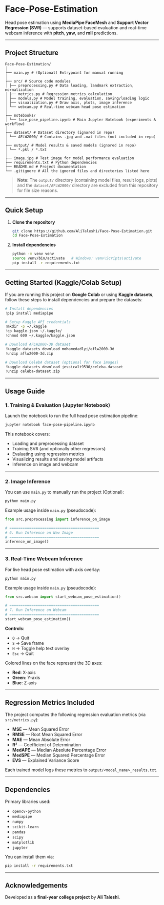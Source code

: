 # Face-Pose-Estimation

Head pose estimation using **MediaPipe FaceMesh** and **Support Vector Regression (SVR)** — supports dataset-based evaluation and real-time webcam inference with **pitch**, **yaw**, and **roll** predictions.

---

##  Project Structure

```
Face-Pose-Estimation/
│
├── main.py # (Optional) Entrypoint for manual running
│
├── src/ # Source code modules
│ ├── preprocessing.py # Data loading, landmark extraction, normalization
│ ├── metrics.py # Regression metrics calculation
│ ├── models.py # Model training, evaluation, saving/loading logic
│ ├── visualization.py # Draw axis, plots, image inference
│ └── webcam.py # Real-time webcam head pose estimation
│
├── notebooks/
│ └── face_pose_pipeline.ipynb # Main Jupyter Notebook (experiments & workflow)
│
├── dataset/ # Dataset directory (ignored in repo)
│ └── AFLW2000/ # Contains .jpg and .mat files (not included in repo)
│
├── output/ # Model results & saved models (ignored in repo)
│ └── *.pkl / *.txt
│
├── image.jpg # Test image for model performance evaluation
├── requirements.txt # Python dependencies
├── README.md # Project documentation
└── .gitignore # All the ignored files and directories listed here
```

> **Note**: The `output/` directory (containing model files, result logs, plots) and the `dataset/AFLW2000/` directory are excluded from this repository for file size reasons.

---

##  Quick Setup

1. **Clone the repository**  
   ```bash
   git clone https://github.com/AliTaleshi/Face-Pose-Estimation.git
   cd Face-Pose-Estimation
   ```

2. **Install dependencies**  
   ```bash
   python -m venv venv
   source venv/bin/activate   # Windows: venv\Scripts\activate
   pip install -r requirements.txt
   ```

---

## Getting Started (Kaggle/Colab Setup)

If you are running this project on **Google Colab** or using **Kaggle datasets**, follow these steps to install dependencies and prepare the datasets:

```bash
# Install dependencies
!pip install mediapipe

# Setup Kaggle API credentials
!mkdir -p ~/.kaggle
!cp kaggle.json ~/.kaggle/
!chmod 600 ~/.kaggle/kaggle.json

# Download AFLW2000-3D dataset
!kaggle datasets download mohamedadlyi/aflw2000-3d
!unzip aflw2000-3d.zip

# Download CelebA dataset (optional for face images)
!kaggle datasets download jessicali9530/celeba-dataset
!unzip celeba-dataset.zip
```

---

##  Usage Guide

### 1. Training & Evaluation (Jupyter Notebook)
Launch the notebook to run the full head pose estimation pipeline:
```bash
jupyter notebook face-pose-pipeline.ipynb
```
This notebook covers:
- Loading and preprocessing dataset
- Training SVR (and optionally other regressors)
- Evaluating using regression metrics
- Visualizing results and saving model artifacts
- Inference on image and webcam

---

### 2. Image Inference
You can use `main.py` to manually run the project (Optional):
```bash
python main.py
```

Example usage inside `main.py` (pseudocode):
```python
from src.preprocessing import inference_on_image

# =========================================
# 6. Run Inference on New Image
# =========================================
inference_on_image()
```

---

### 3. Real-Time Webcam Inference
For live head pose estimation with axis overlay:
```bash
python main.py
```

Example usage inside `main.py` (pseudocode):
```python
from src.webcam import start_webcam_pose_estimation()

# =========================================
# 7. Run Inference on Webcam
# =========================================
start_webcam_pose_estimation()
```

**Controls**:
- `Q` → Quit  
- `S` → Save frame  
- `H` → Toggle help text overlay  
- `Esc` → Quit  

Colored lines on the face represent the 3D axes:
- **Red**: X-axis  
- **Green**: Y-axis  
- **Blue**: Z-axis  

---

##  Regression Metrics Included

The project computes the following regression evaluation metrics (via `src/metrics.py`):
- **MSE** — Mean Squared Error  
- **RMSE** — Root Mean Squared Error  
- **MAE** — Mean Absolute Error  
- **R²** — Coefficient of Determination  
- **MedAPE** — Median Absolute Percentage Error  
- **MedSPE** — Median Squared Percentage Error  
- **EVS** — Explained Variance Score  

Each trained model logs these metrics to `output/<model_name>_results.txt`.

---

##  Dependencies

Primary libraries used:
- `opencv-python`
- `mediapipe`
- `numpy`
- `scikit-learn`
- `pandas`
- `scipy`
- `matplotlib`
- `jupyter`

You can install them via:
```bash
pip install -r requirements.txt
```

---

##  Acknowledgements

Developed as a **final-year college project** by **Ali Taleshi**.
